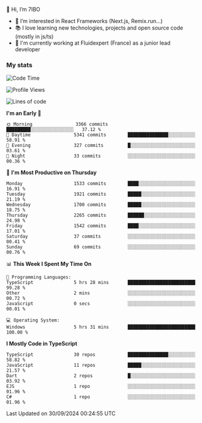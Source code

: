 👋 Hi, I’m 7IBO

- 👀 I’m interested in React Frameworks (Next.js, Remix.run...)
- 📚 I love learning new technologies, projects and open source code (mostly in js/ts)
- 💼 I'm currently working at Fluidexpert (France) as a junior lead developer

### My stats
<!--START_SECTION:waka-->
![Code Time](http://img.shields.io/badge/Code%20Time-781%20hrs%2054%20mins-blue)

![Profile Views](http://img.shields.io/badge/Profile%20Views-0-blue)

![Lines of code](https://img.shields.io/badge/From%20Hello%20World%20I%27ve%20Written-8.9%20million%20lines%20of%20code-blue)

**I'm an Early 🐤** 

```text
🌞 Morning                3366 commits        █████████░░░░░░░░░░░░░░░░   37.12 % 
🌆 Daytime                5341 commits        ███████████████░░░░░░░░░░   58.91 % 
🌃 Evening                327 commits         █░░░░░░░░░░░░░░░░░░░░░░░░   03.61 % 
🌙 Night                  33 commits          ░░░░░░░░░░░░░░░░░░░░░░░░░   00.36 % 
```
📅 **I'm Most Productive on Thursday** 

```text
Monday                   1533 commits        ████░░░░░░░░░░░░░░░░░░░░░   16.91 % 
Tuesday                  1921 commits        █████░░░░░░░░░░░░░░░░░░░░   21.19 % 
Wednesday                1700 commits        █████░░░░░░░░░░░░░░░░░░░░   18.75 % 
Thursday                 2265 commits        ██████░░░░░░░░░░░░░░░░░░░   24.98 % 
Friday                   1542 commits        ████░░░░░░░░░░░░░░░░░░░░░   17.01 % 
Saturday                 37 commits          ░░░░░░░░░░░░░░░░░░░░░░░░░   00.41 % 
Sunday                   69 commits          ░░░░░░░░░░░░░░░░░░░░░░░░░   00.76 % 
```


📊 **This Week I Spent My Time On** 

```text
💬 Programming Languages: 
TypeScript               5 hrs 28 mins       █████████████████████████   99.28 % 
Other                    2 mins              ░░░░░░░░░░░░░░░░░░░░░░░░░   00.72 % 
JavaScript               0 secs              ░░░░░░░░░░░░░░░░░░░░░░░░░   00.01 % 

💻 Operating System: 
Windows                  5 hrs 31 mins       █████████████████████████   100.00 % 
```

**I Mostly Code in TypeScript** 

```text
TypeScript               30 repos            ███████████████░░░░░░░░░░   58.82 % 
JavaScript               11 repos            █████░░░░░░░░░░░░░░░░░░░░   21.57 % 
Dart                     2 repos             █░░░░░░░░░░░░░░░░░░░░░░░░   03.92 % 
EJS                      1 repo              ░░░░░░░░░░░░░░░░░░░░░░░░░   01.96 % 
C#                       1 repo              ░░░░░░░░░░░░░░░░░░░░░░░░░   01.96 % 
```




 Last Updated on 30/09/2024 00:24:55 UTC
<!--END_SECTION:waka-->
